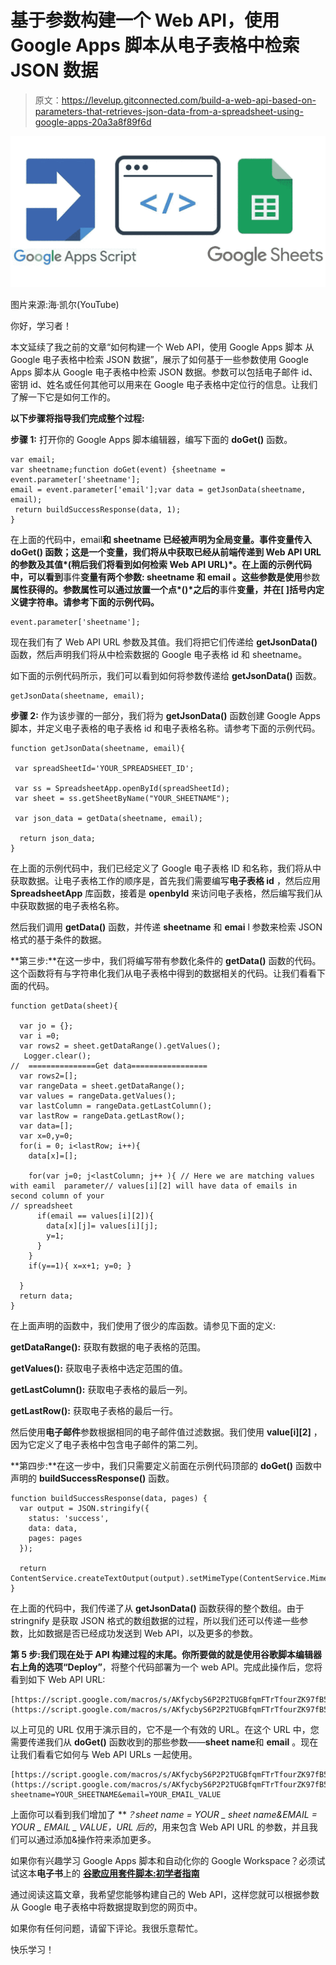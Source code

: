 # 基于参数构建一个 Web API，使用 Google Apps 脚本从电子表格中检索 JSON 数据

> 原文：<https://levelup.gitconnected.com/build-a-web-api-based-on-parameters-that-retrieves-json-data-from-a-spreadsheet-using-google-apps-20a3a8f89f6d>

![](img/197fb487564aa842c626e8d814e163ae.png)

图片来源:海·凯尔(YouTube)

你好，学习者！

本文延续了我之前的文章“如何构建一个 Web API，使用 Google Apps 脚本 从 Google 电子表格中检索 JSON 数据”，展示了如何基于一些参数使用 Google Apps 脚本从 Google 电子表格中检索 JSON 数据。参数可以包括电子邮件 id、密钥 id、姓名或任何其他可以用来在 Google 电子表格中定位行的信息。让我们了解一下它是如何工作的。

**以下步骤将指导我们完成整个过程:**

**步骤 1:** 打开你的 Google Apps 脚本编辑器，编写下面的 **doGet()** 函数。

```
var email;
var sheetname;function doGet(event) {sheetname = event.parameter['sheetname'];
email = event.parameter['email'];var data = getJsonData(sheetname, email); 
 return buildSuccessResponse(data, 1);
}
```

在上面的代码中，email**和 **sheetname** 已经被声明为全局变量。**事件**变量传入 **doGet()** 函数；这是一个变量，我们将从中获取已经从前端传递到 Web API URL 的参数及其值*(稍后我们将看到如何检索 Web API URL)*。在上面的示例代码中，可以看到**事件**变量有两个参数: **sheetname** 和 **email** 。这些参数是使用**参数**属性获得的。参数属性可以通过放置一个点*()*之后的**事件**变量，并在[ ]括号内定义键字符串。请参考下面的示例代码。**

```
event.parameter['sheetname'];
```

现在我们有了 Web API URL 参数及其值。我们将把它们传递给 **getJsonData()** 函数，然后声明我们将从中检索数据的 Google 电子表格 id 和 sheetname。

如下面的示例代码所示，我们可以看到如何将参数传递给 **getJsonData()** 函数。

```
getJsonData(sheetname, email);
```

**步骤 2:** 作为该步骤的一部分，我们将为 **getJsonData()** 函数创建 Google Apps 脚本，并定义电子表格的电子表格 id 和电子表格名称。请参考下面的示例代码。

```
function getJsonData(sheetname, email){

 var spreadSheetId='YOUR_SPREADSHEET_ID';

 var ss = SpreadsheetApp.openById(spreadSheetId);
 var sheet = ss.getSheetByName("YOUR_SHEETNAME");

 var json_data = getData(sheetname, email);

  return json_data; 
}
```

在上面的示例代码中，我们已经定义了 Google 电子表格 ID 和名称，我们将从中获取数据。让电子表格工作的顺序是，首先我们需要编写**电子表格 id** ，然后应用 **SpreadsheetApp** 库函数，接着是 **openbyId** 来访问电子表格，然后编写我们从中获取数据的电子表格名称。

然后我们调用 **getData()** 函数，并传递 **sheetname** 和 **emai** l 参数来检索 JSON 格式的基于条件的数据。

**第三步:**在这一步中，我们将编写带有参数化条件的 **getData()** 函数的代码。这个函数将有与字符串化我们从电子表格中得到的数据相关的代码。让我们看看下面的代码。

```
function getData(sheet){

  var jo = {};
  var i =0;
  var rows2 = sheet.getDataRange().getValues();
   Logger.clear();
//  ===============Get data=================
  var rows2=[];
  var rangeData = sheet.getDataRange();
  var values = rangeData.getValues();
  var lastColumn = rangeData.getLastColumn();
  var lastRow = rangeData.getLastRow();
  var data=[];
  var x=0,y=0;
  for(i = 0; i<lastRow; i++){
    data[x]=[];

    for(var j=0; j<lastColumn; j++ ){ // Here we are matching values with eamil  parameter// values[i][2] will have data of emails in second column of your 
// spreadsheet 
      if(email == values[i][2]){ 
        data[x][j]= values[i][j];
        y=1;
      }
    }
    if(y==1){ x=x+1; y=0; }

  }
  return data;  
}
```

在上面声明的函数中，我们使用了很少的库函数。请参见下面的定义:

**getDataRange():** 获取有数据的电子表格的范围。

**getValues():** 获取电子表格中选定范围的值。

**getLastColumn():** 获取电子表格的最后一列。

**getLastRow():** 获取电子表格的最后一行。

然后使用**电子邮件**参数根据相同的电子邮件值过滤数据。我们使用 **value[i][2]** ，因为它定义了电子表格中包含电子邮件的第二列。

**第四步:**在这一步中，我们只需要定义前面在示例代码顶部的 **doGet()** 函数中声明的 **buildSuccessResponse()** 函数。

```
function buildSuccessResponse(data, pages) {
  var output = JSON.stringify({
    status: 'success',
    data: data,
    pages: pages
  });

  return ContentService.createTextOutput(output).setMimeType(ContentService.MimeType.JSON);
}
```

在上面的代码中，我们传递了从 **getJsonData()** 函数获得的整个数组。由于 stringnify 是获取 JSON 格式的数组数据的过程，所以我们还可以传递一些参数，比如数据是否已经成功发送到 Web API，以及更多的参数。

**第 5 步:**我们现在处于 API 构建过程的末尾。你所要做的就是使用谷歌脚本编辑器右上角的选项**“Deploy”**，将整个代码部署为一个 web API。完成此操作后，您将看到如下 Web API URL:

```
[https://script.google.com/macros/s/AKfycbyS6P2P2TUGBfqmFTrTfourZK97fB5JnVxyWTz32St8y1UwgdaYYK6jBIq1JqR1qpsi/exec](https://script.google.com/macros/s/AKfycbyS6P2P2TUGBfqmFTrTfourZK97fB5JnVxyWTz32St8y1UwgdaYYK6jBIq1JqR1qLlZ/exec)
```

以上可见的 URL 仅用于演示目的，它不是一个有效的 URL。在这个 URL 中，您需要传递我们从 **doGet()** 函数收到的那些参数——**sheet name**和 **email** 。现在让我们看看它如何与 Web API URLs 一起使用。

```
[https://script.google.com/macros/s/AKfycbyS6P2P2TUGBfqmFTrTfourZK97fB5JnVxyWTz32St8y1UwgdaYYK6jBIq1JqR1qpsi/exec](https://script.google.com/macros/s/AKfycbyS6P2P2TUGBfqmFTrTfourZK97fB5JnVxyWTz32St8y1UwgdaYYK6jBIq1JqR1qLlZ/exec)?sheetname=YOUR_SHEETNAME&email=YOUR_EMAIL_VALUE
```

上面你可以看到我们增加了 ***？sheet name = YOUR _ sheet name&EMAIL = YOUR _ EMAIL _ VALUE，*URL 后的**，用来包含 Web API URL 的参数，并且我们可以通过添加&操作符来添加更多。

如果你有兴趣学习 Google Apps 脚本和自动化你的 Google Workspace？必须试试这本**电子书**上的 [**谷歌应用套件脚本:初学者指南**](https://www.amazon.com/dp/B0BTJC9X5R)

通过阅读这篇文章，我希望您能够构建自己的 Web API，这样您就可以根据参数从 Google 电子表格中将数据提取到您的网页中。

如果你有任何问题，请留下评论。我很乐意帮忙。

快乐学习！